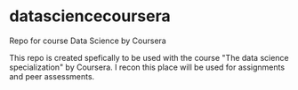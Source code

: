# datasciencecoursera
Repo for course Data Science by Coursera

This repo is created spefically to be used with the course "The data science specialization" by Coursera.
I recon this place will be used for assignments and peer assessments.
